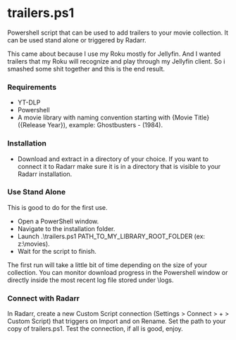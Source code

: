 # trailers.ps1
Powershell script that can be used to add trailers to your movie collection.  It can be used stand alone or triggered by Radarr.

This came about because I use my Roku mostly for Jellyfin.  And I wanted trailers that my Roku will recognize and play through my Jellyfin client.  So i smashed some shit together and this is the end result.

### Requirements
- YT-DLP
- Powershell
- A movie library with naming convention starting with {Movie Title} ({Release Year}), example: Ghostbusters - (1984).

### Installation
- Download and extract in a directory of your choice.
  If you want to connect it to Radarr make sure it is in a directory that is visible to your Radarr installation.

### Use Stand Alone
This is good to do for the first use.
- Open a PowerShell window.
- Navigate to the installation folder.
- Launch .\trailers.ps1 PATH_TO_MY_LIBRARY_ROOT_FOLDER (ex: z:\movies).
- Wait for the script to finish.

The first run will take a little bit of time depending on the size of your collection. You can monitor download progress in the Powershell window or directly inside the most recent log file stored under \logs.

### Connect with Radarr
In Radarr, create a new Custom Script connection (Settings > Connect > + > Custom Script) that triggers on Import and on Rename. Set the path to your copy of trailers.ps1.  Test the connection, if all is good, enjoy.
